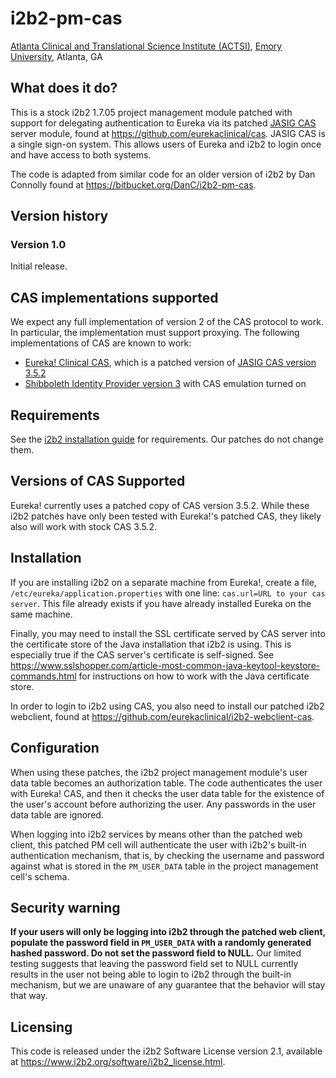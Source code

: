 # i2b2-pm-cas
[Atlanta Clinical and Translational Science Institute (ACTSI)](http://www.actsi.org), [Emory University](http://www.emory.edu), Atlanta, GA

## What does it do?
This is a stock i2b2 1.7.05 project management module patched with support for delegating authentication to Eureka via its patched [JASIG CAS](http://jasig.github.io/cas/4.1.x/index.html) server module, found at https://github.com/eurekaclinical/cas. JASIG CAS is a single sign-on system. This allows users of Eureka and i2b2 to login once and have access to both systems.

The code is adapted from similar code for an older version of i2b2 by Dan Connolly found at https://bitbucket.org/DanC/i2b2-pm-cas.

## Version history
### Version 1.0
Initial release.

## CAS implementations supported
We expect any full implementation of version 2 of the CAS protocol to work. In particular, the implementation must support proxying. The following implementations of CAS are known to work:
* [Eureka! Clinical CAS](https://github.com/eurekaclinical/cas), which is a patched version of [JASIG CAS version 3.5.2](https://wiki.jasig.org/display/CASUM/Home)
* [Shibboleth Identity Provider version 3](https://wiki.shibboleth.net/confluence/display/IDP30/Home) with CAS emulation turned on

## Requirements
See the [i2b2 installation guide](https://www.i2b2.org/software/files/PDF/current/FR_Installation_Guide.pdf) for requirements. Our patches do not change them.


## Versions of CAS Supported
Eureka! currently uses a patched copy of CAS version 3.5.2. While these i2b2 patches have only been tested with Eureka!'s patched CAS, they likely also will work with stock CAS 3.5.2.


## Installation
If you are installing i2b2 on a separate machine from Eureka!, create a file, `/etc/eureka/application.properties` with one line: 
`cas.url=URL to your cas server`. This file already exists if you have already installed Eureka on the same machine.

Finally, you may need to install the SSL certificate served by CAS server into the certificate store of the Java installation that i2b2 is using. This is especially true if the CAS server's certificate is self-signed. See https://www.sslshopper.com/article-most-common-java-keytool-keystore-commands.html for instructions on how to work with the Java certificate store.

In order to login to i2b2 using CAS, you also need to install our patched i2b2 webclient, found at https://github.com/eurekaclinical/i2b2-webclient-cas.


## Configuration
When using these patches, the i2b2 project management module's user data table becomes an authorization table. The code authenticates the user with Eureka! CAS, and then it checks the user data table for the existence of the user's account before authorizing the user. Any passwords in the user data table are ignored.

When logging into i2b2 services by means other than the patched web client, this patched PM cell will authenticate the user with i2b2's built-in authentication mechanism, that is, by checking the username and password against what is stored in the `PM_USER_DATA` table in the project management cell's schema. 

## Security warning
**If your users will only be logging into i2b2 through the patched web client, populate the password field in `PM_USER_DATA` with a randomly generated hashed password. Do not set the password field to NULL.** Our limited testing suggests that leaving the password field set to NULL currently results in the user not being able to login to i2b2 through the built-in mechanism, but we are unaware of any guarantee that the behavior will stay that way. 


## Licensing
This code is released under the i2b2 Software License version 2.1, available at https://www.i2b2.org/software/i2b2_license.html.

